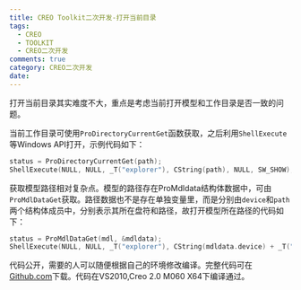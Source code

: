 ```yaml
---
title: CREO Toolkit二次开发-打开当前目录
tags:
  - CREO
  - TOOLKIT
  - CREO二次开发
comments: true
category: CREO二次开发
date:
---
```


打开当前目录其实难度不大，重点是考虑当前打开模型和工作目录是否一致的问题。

当前工作目录可使用`ProDirectoryCurrentGet`函数获取，之后利用`ShellExecute`等Windows API打开，示例代码如下：

```cpp
status = ProDirectoryCurrentGet(path);
ShellExecute(NULL, NULL, _T("explorer"), CString(path), NULL, SW_SHOW);
```

获取模型路径相对复杂点。模型的路径存在ProMdldata结构体数据中，可由`ProMdlDataGet`获取。路径数据也不是存在单独变量里，而是分别由`device`和`path`两个结构体成员中，分别表示其所在盘符和路径，故打开模型所在路径的代码如下：

```cpp
status = ProMdlDataGet(mdl, &mdldata);
ShellExecute(NULL, NULL, _T("explorer"), CString(mdldata.device) + _T(":") + CString(mdldata.path), NULL, SW_SHOW);
```

代码公开，需要的人可以随便根据自己的环境修改编译。完整代码可在<a href="https://github.com/slacker-HD/creo_toolkit" target="_blank">Github.com</a>下载。代码在VS2010,Creo 2.0 M060 X64下编译通过。
